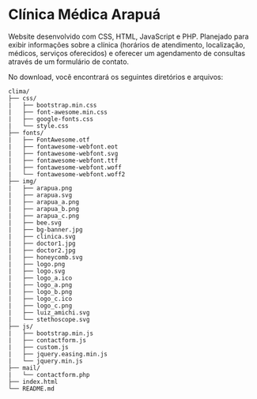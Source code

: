 # Clínica Médica Arapuá
Website desenvolvido com CSS, HTML, JavaScript e PHP. Planejado para exibir informações sobre a clínica (horários de atendimento, localização, médicos, serviços oferecidos) e oferecer um agendamento de consultas através de um formulário de contato.

No download, você encontrará os seguintes diretórios e arquivos:
```
clima/
├── css/
|   ├── bootstrap.min.css
|   ├── font-awesome.min.css
|   ├── google-fonts.css
|   └── style.css
├── fonts/
|   ├── FontAwesome.otf
|   ├── fontawesome-webfont.eot
|   ├── fontawesome-webfont.svg
|   ├── fontawesome-webfont.ttf
|   ├── fontawesome-webfont.woff
|   └── fontawesome-webfont.woff2
├── img/
|   ├── arapua.png
|   ├── arapua.svg
|   ├── arapua_a.png
|   ├── arapua_b.png
|   ├── arapua_c.png
|   ├── bee.svg
|   ├── bg-banner.jpg
|   ├── clinica.svg
|   ├── doctor1.jpg
|   ├── doctor2.jpg
|   ├── honeycomb.svg
|   ├── logo.png
|   ├── logo.svg
|   ├── logo_a.ico
|   ├── logo_a.png
|   ├── logo_b.png
|   ├── logo_c.ico
|   ├── logo_c.png
|   ├── luiz_amichi.svg
|   └── stethoscope.svg
├── js/
|   ├── bootstrap.min.js
|   ├── contactform.js
|   ├── custom.js
|   ├── jquery.easing.min.js
|   └── jquery.min.js
├── mail/
|   └── contactform.php
├── index.html
└── README.md
```